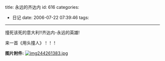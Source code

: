 title: 永远的齐达内
id: 616
categories:
  - 日记
date: 2006-07-22 07:39:46
tags:
---

撞死该死的意大利!!齐达内-永远的英雄!

来一首《用头撞人》！！！

**图片附件:**
[![img244261383.jpg](//blog.foolbird.net/wp-content/uploads/2007/01/127_img244261383.jpg)](http://www.foolbird.net/616.html/img244261383.jpg "img244261383.jpg")